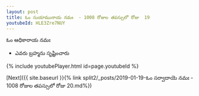 ```yaml
---
layout: post
title: ఓం సుయామునాయ నమః  - 1008 రోజుల తపస్సులో రోజు  19
youtubeId: HLE3Zre7NUY
---
```

 
 
 ఓం ఆధికారాయ నమః  
 
 -  ఎవరు బ్రహ్మను సృష్టించారు 
 
  
 
  
 
 
 
 
 
 


{% include youtubePlayer.html id=page.youtubeId %}
 
[Next]({{ site.baseurl }}{% link  split2/_posts/2019-01-19-ఓం సర్వాదాయె నమః  - 1008 రోజుల తపస్సులో రోజు  20.md%})
 
